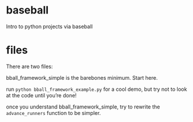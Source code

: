 # baseball
Intro to python projects via baseball

# files
There are two files:

bball_framework_simple is the barebones minimum. Start here.

run `python bball_framework_example.py` for a cool demo, but try not to look at the code until you’re done!

once you understand bball_framework_simple, try to rewrite the `advance_runners` function to be simpler.